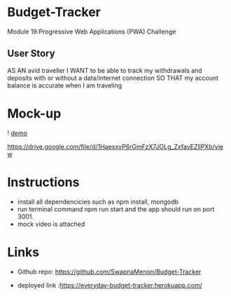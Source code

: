 # Budget-Tracker
Module 19:Progressive Web Applications (PWA) Challenge



## User Story
AS AN avid traveller
I WANT to be able to track my withdrawals and deposits with or without a data/internet connection
SO THAT my account balance is accurate when I am traveling 


# Mock-up 
! [demo](./Assets/demo-screenshot.jpg)



https://drive.google.com/file/d/1HaesxvP6rGmFzX7JOLg_ZxfavEZllPXb/view



# Instructions 
- install all dependencicies such as npm install, mongodb 
- run terminal command npm run start and the app should run on port 3001. 
- mock video is attached 


# Links 
- Github repo: https://github.com/SwapnaMenon/Budget-Tracker

- deployed link :https://everyday-budget-tracker.herokuapp.com/
